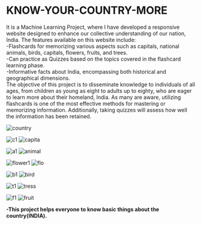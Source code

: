 # KNOW-YOUR-COUNTRY-MORE

It is a Machine Learning Project, where I have developed a responsive website designed to enhance our collective understanding of our nation, India. 
The features available on this website include:  
-Flashcards for memorizing various aspects such as capitals, national animals, birds, capitals, flowers, fruits, and trees.  
-Can practice as Quizzes based on the topics covered in the flashcard learning phase.  
-Informative facts about India, encompassing both historical and geographical dimensions.  
The objective of this project is to disseminate knowledge to individuals of all ages, from children as young as eight to adults up to eighty, who are eager to learn more about their homeland, India. As many are aware, utilizing flashcards is one of the most effective methods for mastering or memorizing information. Additionally, taking quizzes will assess how well the information has been retained.  

![country](https://github.com/user-attachments/assets/610ee6db-c052-4e49-9236-fff4d67bb8c2)

![c1](https://github.com/user-attachments/assets/609bc655-3a8c-48fb-93de-f4fa41da0944)   ![capita](https://github.com/user-attachments/assets/239895a8-5a39-404c-a457-5a0ca30a7462)


![a1](https://github.com/user-attachments/assets/f91796cb-a424-43ab-a6ab-2bd68d172934)   ![animal](https://github.com/user-attachments/assets/1d0ab613-cc27-42c3-b221-95f523cb19c1)


![flower1](https://github.com/user-attachments/assets/1f3ca71e-c47d-4e2f-a864-cd02fc0ab9b9)    ![flo](https://github.com/user-attachments/assets/9afaa1ae-d077-46a9-898a-c24c8f6552e9)


![b1](https://github.com/user-attachments/assets/7eedae4a-daa1-4364-92f7-d48bee9943b5)    ![bird](https://github.com/user-attachments/assets/02ebfe71-f43d-40e6-8665-9a0b34d7f83c)


![t1](https://github.com/user-attachments/assets/a33730f8-82fa-473c-9700-7d24c3d9887d)    ![tress](https://github.com/user-attachments/assets/cee22ee3-80a9-4834-b752-14e48467f58e)


![f1](https://github.com/user-attachments/assets/a3f1f7a8-b2c6-4cba-aa5a-c65efb8456c7)    ![fruit](https://github.com/user-attachments/assets/18c1e2c2-9e1c-46cd-82b8-45bd7070f2b7)

**-This project helps everyone to know basic things about the country(INDIA).**

